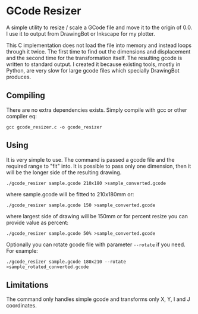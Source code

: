 # GCode Resizer

A simple utility to resize / scale a GCode file and move it to the origin of 0.0. I use it to output from DrawingBot or Inkscape for my plotter. 

This C implementation does not load the file into memory and instead loops through it twice. The first time to find out the dimensions and displacement and the second time for the transformation itself. The resulting gcode is written to standard output. I created it because existing tools, mostly in Python, are very slow for large gcode files which specially DrawingBot produces.

## Compiling

There are no extra dependencies exists. Simply compile with gcc or other compiler eq:

```
gcc gcode_resizer.c -o gcode_resizer
```

## Using

It is very simple to use. The command is passed a gcode file and the required range to "fit" into. It is possible to pass only one dimension, then it will be the longer side of the resulting drawing.

```
./gcode_resizer sample.gcode 210x180 >sample_converted.gcode
```
where sample.gcode will be fitted to 210x180mm or:
```
./gcode_resizer sample.gcode 150 >sample_converted.gcode
```
where largest side of drawing will be 150mm or for percent resize you can provide value as percent:
```
./gcode_resizer sample.gcode 50% >sample_converted.gcode
```
Optionally you can rotate gcode file with parameter `--rotate` if you need. For example:
```
./gcode_resizer sample.gcode 180x210 --rotate >sample_rotated_converted.gcode
```

## Limitations

The command only handles simple gcode and transforms only X, Y, I and J coordinates.
